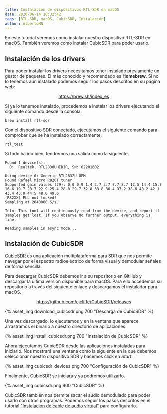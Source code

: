 ```yaml
---
title: Instalación de dispositivos RTL-SDR en macOS
date: 2020-06-14 10:32:42
tags: [RTL-SDR, macOS, CubicSDR, Instalación]
author: AlbertoMN
---
```



En este tutorial veremos como instalar nuestro dispositivo RTL-SDR en macOS. También veremos como instalar CubicSDR para poder usarlo.

<!-- more -->

## Instalación de los drivers

Para poder instalar los drivers necesitamos tener instalado previamente un gestor de paquetes. El más conocido y recomendado es **Homebrew**. Si no lo tenemos aún instalado podemos seguir los pasos descritos en su página web:

[<center>https://brew.sh/index_es</center>](https://brew.sh/index_es)

Si ya lo tenemos instalado, procedemos a instalar los drivers ejecutando el siguiente comando desde la consola.
```
brew install rtl-sdr
```

Con el dispositivo SDR conectado, ejecutamos el siguiente comando para comprobar que se ha instalado correctamente.
```
rtl_test
```

Si todo ha ido bien, tendremos una salida como la siguiente.
```
Found 1 device(s):
  0:  Realtek, RTL2838UHIDIR, SN: 02201602

Using device 0: Generic RTL2832U OEM
Found Rafael Micro R820T tuner
Supported gain values (29): 0.0 0.9 1.4 2.7 3.7 7.7 8.7 12.5 14.4 15.7 16.6 19.7 20.7 22.9 25.4 28.0 29.7 32.8 33.8 36.4 37.2 38.6 40.2 42.1 43.4 43.9 44.5 48.0 49.6
[R82XX] PLL not locked!
Sampling at 2048000 S/s.

Info: This tool will continuously read from the device, and report if
samples get lost. If you observe no further output, everything is fine.

Reading samples in async mode...
```

## Instalación de CubicSDR

[CubicSDR](https://cubicsdr.com/) es una aplicación multiplataforma para SDR que nos permite navegar por el espectro radioeléctrico de forma visual y demodular señales de forma sencilla.

Para descargar CubicSDR debemos ir a su repositorio en GitHub y descargar la última versión disponible para macOS. Para ello accedemos su repositorio a través del siguiente enlace y descargamos el instalador para macOS.

[<center>https://github.com/cjcliffe/CubicSDR/releases</center>](https://github.com/cjcliffe/CubicSDR/releases)

{% asset_img download_cubicsdr.png 700 "Descarga de CubicSDR" %}

Una vez descargado, lo ejecutamos y en la ventana que aparece arrastramos el binario a nuestro directorio de aplicaciones.

{% asset_img install_cubicsdr.png 700 "Instalación de CubicSDR" %}

Ahora ejecutamos CubicSDR desde las aplicaciones instaladas para iniciarlo. Nos mostrará una ventana como la siguiente en la que debemos seleccionar nuestro dispositivo SDR y hacemos click en _Start_.

{% asset_img cubicsdr_devices.png 700 "Configuración de CubicSDR" %}

Finalmente, CubicSDR se iniciará y ya podremos utilizarlo.

{% asset_img cubicsdr.png 900 "CubicSDR" %}

CubicSDR también nos permite sacar el audio demodulado para poder usarlo con otros programas. Podemos seguir los pasos descritos en el tutorial ["Instalación de cable de audio virtual"](/2020/01/21/instalacion-virtual-cable-audio/) para configurarlo.
